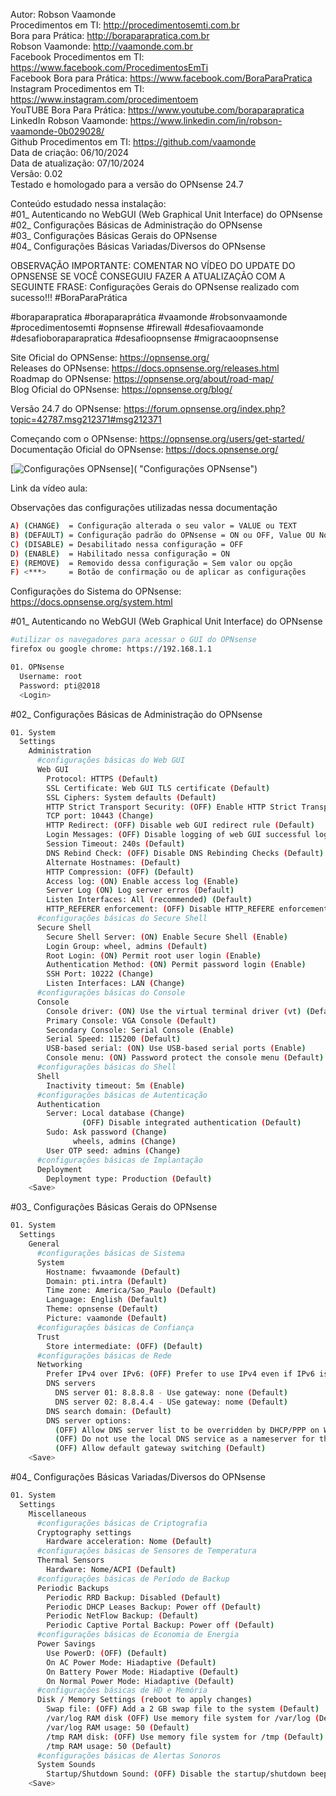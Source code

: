 Autor: Robson Vaamonde<br>
Procedimentos em TI: http://procedimentosemti.com.br<br>
Bora para Prática: http://boraparapratica.com.br<br>
Robson Vaamonde: http://vaamonde.com.br<br>
Facebook Procedimentos em TI: https://www.facebook.com/ProcedimentosEmTi<br>
Facebook Bora para Prática: https://www.facebook.com/BoraParaPratica<br>
Instagram Procedimentos em TI: https://www.instagram.com/procedimentoem<br>
YouTUBE Bora Para Prática: https://www.youtube.com/boraparapratica<br>
LinkedIn Robson Vaamonde: https://www.linkedin.com/in/robson-vaamonde-0b029028/<br>
Github Procedimentos em TI: https://github.com/vaamonde<br>
Data de criação: 06/10/2024<br>
Data de atualização: 07/10/2024<br>
Versão: 0.02<br>
Testado e homologado para a versão do OPNsense 24.7

Conteúdo estudado nessa instalação:<br>
#01_ Autenticando no WebGUI (Web Graphical Unit Interface) do OPNsense<br>
#02_ Configurações Básicas de Administração do OPNsense<br>
#03_ Configurações Básicas Gerais do OPNsense<br>
#04_ Configurações Básicas Variadas/Diversos do OPNsense<br>

OBSERVAÇÃO IMPORTANTE: COMENTAR NO VÍDEO DO UPDATE DO OPNSENSE SE VOCÊ CONSEGUIU FAZER A ATUALIZAÇÃO COM A SEGUINTE FRASE: Configurações Gerais do OPNsense realizado com sucesso!!! #BoraParaPrática

#boraparapratica #boraparaprática #vaamonde #robsonvaamonde #procedimentosemti #opnsense #firewall #desafiovaamonde #desafioboraparapratica #desafioopnsense #migracaoopnsense

Site Oficial do OPNSense: https://opnsense.org/<br>
Releases do OPNsense: https://docs.opnsense.org/releases.html<br>
Roadmap do OPNsense: https://opnsense.org/about/road-map/<br>
Blog Oficial do OPNsense: https://opnsense.org/blog/

Versão 24.7 do OPNsense: https://forum.opnsense.org/index.php?topic=42787.msg212371#msg212371

Começando com o OPNsense: https://opnsense.org/users/get-started/<br>
Documentação Oficial do OPNsense: https://docs.opnsense.org/

[![Configurações OPNsense](http://img.youtube.com/vi//0.jpg)]( "Configurações OPNsense")

Link da vídeo aula: 

Observações das configurações utilizadas nessa documentação
```bash
A) (CHANGE)  = Configuração alterada o seu valor = VALUE ou TEXT
B) (DEFAULT) = Configuração padrão do OPNsense = ON ou OFF, Value OU None
C) (DISABLE) = Desabilitado nessa configuração = OFF
D) (ENABLE)  = Habilitado nessa configuração = ON
E) (REMOVE)  = Removido dessa configuração = Sem valor ou opção
F) <***>     = Botão de confirmação ou de aplicar as configurações
```

Configurações do Sistema do OPNsense: https://docs.opnsense.org/system.html<br>

#01_ Autenticando no WebGUI (Web Graphical Unit Interface) do OPNsense<br>
```bash
#utilizar os navegadores para acessar o GUI do OPNsense
firefox ou google chrome: https://192.168.1.1

01. OPNsense
  Username: root
  Password: pti@2018
  <Login>
```

#02_ Configurações Básicas de Administração do OPNsense<br>
```bash
01. System
  Settings
    Administration
      #configurações básicas do Web GUI
      Web GUI
        Protocol: HTTPS (Default)
        SSL Certificate: Web GUI TLS certificate (Default)
        SSL Ciphers: System defaults (Default)
        HTTP Strict Transport Security: (OFF) Enable HTTP Strict Transport Security (Default)
        TCP port: 10443 (Change)
        HTTP Redirect: (OFF) Disable web GUI redirect rule (Default)
        Login Messages: (OFF) Disable logging of web GUI successful logins (Default)
        Session Timeout: 240s (Default)
        DNS Rebind Check: (OFF) Disable DNS Rebinding Checks (Default)
        Alternate Hostnames: (Default)
        HTTP Compression: (OFF) (Default)
        Access log: (ON) Enable access log (Enable)
        Server Log (ON) Log server erros (Default)
        Listen Interfaces: All (recommended) (Default)
        HTTP_REFERER enforcement: (OFF) Disable HTTP_REFERE enforcement check (Default)
      #configurações básicas do Secure Shell
      Secure Shell
        Secure Shell Server: (ON) Enable Secure Shell (Enable)
        Login Group: wheel, admins (Default)
        Root Login: (ON) Permit root user login (Enable)
        Authentication Method: (ON) Permit password login (Enable)
        SSH Port: 10222 (Change)
        Listen Interfaces: LAN (Change)
      #configurações básicas do Console
      Console
        Console driver: (ON) Use the virtual terminal driver (vt) (Default)
        Primary Console: VGA Console (Default)
        Secondary Console: Serial Console (Enable)
        Serial Speed: 115200 (Default)
        USB-based serial: (ON) Use USB-based serial ports (Enable)
        Console menu: (ON) Password protect the console menu (Default)
      #configurações básicas do Shell
      Shell
        Inactivity timeout: 5m (Enable)
      #configurações básicas de Autenticação
      Authentication
        Server: Local database (Change)
                (OFF) Disable integrated authentication (Default)
        Sudo: Ask password (Change)
              wheels, admins (Change)
        User OTP seed: admins (Change)
      #configurações básicas de Implantação
      Deployment
        Deployment type: Production (Default)
    <Save>
```

#03_ Configurações Básicas Gerais do OPNsense<br>
```bash
01. System
  Settings
    General
      #configurações básicas de Sistema
      System
        Hostname: fwvaamonde (Default)
        Domain: pti.intra (Default)
        Time zone: America/Sao_Paulo (Default)
        Language: English (Default)
        Theme: opnsense (Default)
        Picture: vaamonde (Default)
      #configurações básicas de Confiança
      Trust
        Store intermediate: (OFF) (Default)
      #configurações básicas de Rede
      Networking
        Prefer IPv4 over IPv6: (OFF) Prefer to use IPv4 even if IPv6 is available (Default)
        DNS servers
          DNS server 01: 8.8.8.8 - Use gateway: none (Default)
          DNS server 02: 8.8.4.4 - USe gateway: nome (Default)
        DNS search domain: (Default)
        DNS server options:
          (OFF) Allow DNS server list to be overridden by DHCP/PPP on WAN (Default)
          (OFF) Do not use the local DNS service as a nameserver for this system (Default)
          (OFF) Allow default gateway switching (Default)
    <Save>
```

#04_ Configurações Básicas Variadas/Diversos do OPNsense<br>
```bash
01. System
  Settings
    Miscellaneous
      #configurações básicas de Criptografia
      Cryptography settings
        Hardware acceleration: Nome (Default)
      #configurações básicas de Sensores de Temperatura
      Thermal Sensors
        Hardware: Nome/ACPI (Default)
      #configurações básicas de Período de Backup
      Periodic Backups
        Periodic RRD Backup: Disabled (Default)
        Periodic DHCP Leases Backup: Power off (Default)
        Periodic NetFlow Backup: (Default)
        Periodic Captive Portal Backup: Power off (Default)
      #configurações básicas de Economia de Energia
      Power Savings
        Use PowerD: (OFF) (Default)
        On AC Power Mode: Hiadaptive (Default)
        On Battery Power Mode: Hiadaptive (Default)
        On Normal Power Mode: Hiadaptive (Default)
      #configurações básicas de HD e Memória
      Disk / Memory Settings (reboot to apply changes)
        Swap file: (OFF) Add a 2 GB swap file to the system (Default)
        /var/log RAM disk (OFF) Use memory file system for /var/log (Default)
        /var/log RAM usage: 50 (Default)
        /tmp RAM disk: (OFF) Use memory file system for /tmp (Default)
        /tmp RAM usage: 50 (Default)
      #configurações básicas de Alertas Sonoros
      System Sounds
        Startup/Shutdown Sound: (OFF) Disable the startup/shutdown beep (Default)
    <Save>